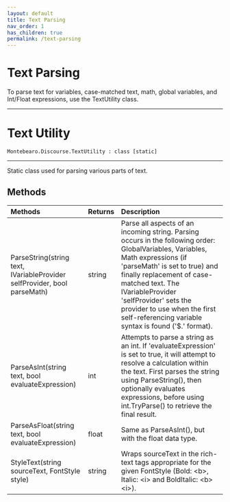 ```yaml
---
layout: default
title: Text Parsing
nav_order: 1
has_children: true
permalink: /text-parsing
---
```


# Text Parsing

To parse text for variables, case-matched text, math, global variables, and Int/Float expressions, use the TextUtility class.

---

# Text Utility

```
Montebearo.Discourse.TextUtility : class [static]
```
---


Static class used for parsing various parts of text.


## Methods

| Methods | Returns | Description |
|:--|:--|:--|
| ParseString(string text, IVariableProvider selfProvider, bool parseMath) | string | Parse all aspects of an incoming string. Parsing occurs in the following order: GlobalVariables, Variables, Math expressions (if 'parseMath' is set to true) and finally replacement of case-matched text. The IVariableProvider 'selfProvider' sets the provider to use when the first self-referencing variable syntax is found ('$.' format). |
| ParseAsInt(string text, bool evaluateExpression) | int | Attempts to parse a string as an int. If 'evaluateExpression' is set to true, it will attempt to resolve a calculation within the text. First parses the string using ParseString(), then optionally evaluates expressions, before using int.TryParse() to retrieve the final result. |
| ParseAsFloat(string text, bool evaluateExpression) | float | Same as ParseAsInt(), but with the float data type.|
| StyleText(string sourceText, FontStyle style) | string | Wraps sourceText in the rich-text tags appropriate for the given FontStyle (Bold: \<b>, Italic: \<i> and BoldItalic: \<b>\<i>). |
